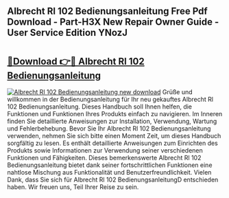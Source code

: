 ## Albrecht Rl 102 Bedienungsanleitung Free Pdf Download - Part-H3X New Repair Owner Guide - User Service Edition YNozJ

# <h2><a href="http://df22qz.blite.top/?on=Albrecht+Rl+102+Bedienungsanleitung">🔗Download 👉🔴 Albrecht Rl 102 Bedienungsanleitung</a></h2>

[![Albrecht Rl 102 Bedienungsanleitung new download](https://i.imgur.com/lujVjoI.png)](http://df22qz.blite.top/?on=Albrecht+Rl+102+Bedienungsanleitung)
Grüße und willkommen in der Bedienungsanleitung für Ihr neu gekauftes Albrecht Rl 102 Bedienungsanleitung. Dieses Handbuch soll Ihnen helfen, die Funktionen und Funktionen Ihres Produkts einfach zu navigieren. Im Inneren finden Sie detaillierte Anweisungen zur Installation, Verwendung, Wartung und Fehlerbehebung. Bevor Sie Ihr Albrecht Rl 102 Bedienungsanleitung verwenden, nehmen Sie sich bitte einen Moment Zeit, um dieses Handbuch sorgfältig zu lesen. Es enthält detaillierte Anweisungen zum Einrichten des Produkts sowie Informationen zur Verwendung seiner verschiedenen Funktionen und Fähigkeiten. Dieses bemerkenswerte Albrecht Rl 102 Bedienungsanleitung bietet dank seiner fortschrittlichen Funktionen eine nahtlose Mischung aus Funktionalität und Benutzerfreundlichkeit. Vielen Dank, dass Sie sich für Albrecht Rl 102 BedienungsanleitungD entschieden haben. Wir freuen uns, Teil Ihrer Reise zu sein.
